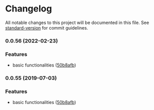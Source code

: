 # Changelog

All notable changes to this project will be documented in this file. See [standard-version](https://github.com/conventional-changelog/standard-version) for commit guidelines.

### 0.0.56 (2022-02-23)


### Features

* basic functionalities ([50b8afb](https://github.com/zzzgit/kaze/commit/50b8afbdf662f87e462428a0bee6118a198f5a21))

### 0.0.55 (2019-07-03)


### Features

* basic functionalities ([50b8afb](https://github.com/zzzgit/kaze/commit/50b8afb))
